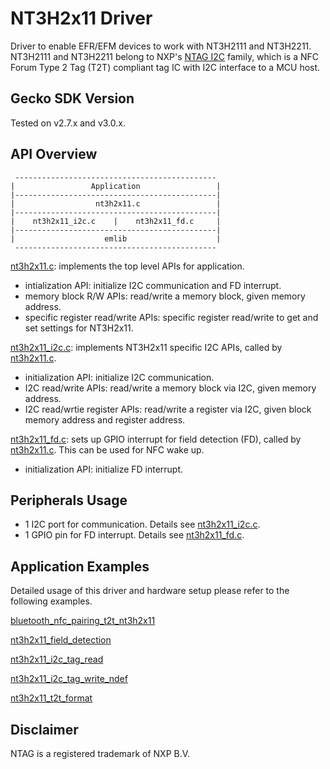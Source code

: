 # NT3H2x11 Driver

Driver to enable EFR/EFM devices to work with NT3H2111 and NT3H2211. 
NT3H2111 and NT3H2211 belong to NXP's [NTAG I2C](https://www.nxp.com/products/rfid-nfc/nfc-hf/nfc-tags-for-electronics/ntag-ic-iplus-i-nfc-forum-type-2-tag-with-ic-interface:NTAG_I2C) family, which is a NFC Forum Type 2 Tag (T2T) compliant tag IC with I2C interface to a MCU host. 

## Gecko SDK Version

Tested on v2.7.x and v3.0.x.

## API Overview

```
 ---------------------------------------------
|                 Application                 | 
|---------------------------------------------|
|                  nt3h2x11.c                 |
|---------------------------------------------|
|    nt3h2x11_i2c.c    |    nt3h2x11_fd.c     |
|---------------------------------------------|
|                    emlib                    |
 ---------------------------------------------
```

[nt3h2x11.c](src/nt3h2x11.c): implements the top level APIs for application.
- intialization API: initialize I2C communication and FD interrupt.
- memory block R/W APIs: read/write a memory block, given memory address.
- specific register read/write APIs: specific register read/write to get and set settings for NT3H2x11.

[nt3h2x11_i2c.c](src/nt3h2x11_i2c.c): implements NT3H2x11 specific I2C APIs, called by [nt3h2x11.c](src/nt3h2x11.c).
- initialization API: initialize I2C communication.
- I2C read/write APIs: read/write a memory block via I2C, given memory address.
- I2C read/wrtie register APIs: read/write a register via I2C, given block memory address and register address.

[nt3h2x11_fd.c](src/nt3h2x11_fd.c): sets up GPIO interrupt for field detection (FD), called by [nt3h2x11.c](src/nt3h2x11.c). This can be used for NFC wake up.
- initialization API: initialize FD interrupt.

## Peripherals Usage
- 1 I2C port for communication. Details see [nt3h2x11_i2c.c](src/nt3h2x11_i2c.c).
- 1 GPIO pin for FD interrupt. Details see [nt3h2x11_fd.c](src/nt3h2x11_fd.c).

## Application Examples

Detailed usage of this driver and hardware setup please refer to the following examples.

[bluetooth_nfc_pairing_t2t_nt3h2x11]()

[nt3h2x11_field_detection]()

[nt3h2x11_i2c_tag_read]()

[nt3h2x11_i2c_tag_write_ndef]()

[nt3h2x11_t2t_format]()

## Disclaimer ##

NTAG is a registered trademark of NXP B.V.

